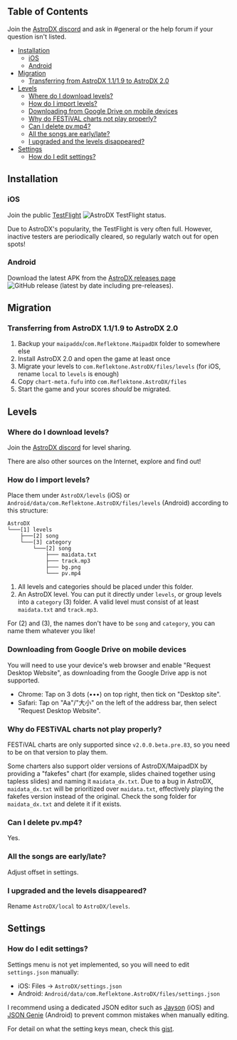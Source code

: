 ## Table of Contents

Join the [AstroDX discord](https://discord.gg/6fpETgpvjZ) and ask in #general or the help forum
if your question isn't listed.

- [Installation](#installation)
  - [iOS](#ios)
  - [Android](#android)
- [Migration](#migration)
  - [Transferring from AstroDX 1.1/1.9 to AstroDX 2.0](#transferring-from-astrodx-1119-to-astrodx-20)
- [Levels](#levels)
  - [Where do I download levels?](#where-do-i-download-levels)
  - [How do I import levels?](#how-do-i-import-levels)
  - [Downloading from Google Drive on mobile devices](#downloading-from-google-drive)
  - [Why do FESTiVAL charts not play properly?](#why-do-festival-charts-not-play-properly)
  - [Can I delete pv.mp4?](#can-i-delete-pvmp4)
  - [All the songs are early/late?](#all-the-songs-are-earlylate)
  - [I upgraded and the levels disappeared?](#i-upgraded-and-the-levels-disappeared)
- [Settings](#settings)
  - [How do I edit settings?](#how-do-i-edit-settings)

## Installation
### iOS
<!--
full = "https://img.shields.io/badge/testflight-full-red"
closed = "https://img.shields.io/badge/testflight-closed-yellow"
open = "https://img.shields.io/badge/testflight-open-green"
 -->
Join the public [TestFlight](https://testflight.apple.com/join/rACTLjPL) ![AstroDX TestFlight status](https://img.shields.io/badge/testflight-open-green).

Due to AstroDX's popularity, the TestFlight is very often full. However, inactive testers
are periodically cleared, so regularly watch out for open spots!

### Android
Download the latest APK from the [AstroDX releases page](https://github.com/2394425147/maipaddx/releases) ![GitHub release (latest by date including pre-releases)](https://img.shields.io/github/v/release/2394425147/maipaddx?include_prereleases).

## Migration
### Transferring from AstroDX 1.1/1.9 to AstroDX 2.0
1. Backup your `maipaddx`/`com.Reflektone.MaipadDX` folder to somewhere else
2. Install AstroDX 2.0 and open the game at least once
3. Migrate your levels to `com.Reflektone.AstroDX/files/levels` (for iOS, rename `local` to `levels` is enough)
4. Copy `chart-meta.fufu` into `com.Reflektone.AstroDX/files`
5. Start the game and your scores *should* be migrated.

## Levels
### Where do I download levels?
Join the [AstroDX discord](https://discord.gg/6fpETgpvjZ) for level sharing.

There are also other sources on the Internet, explore and find out!

### How do I import levels?
Place them under `AstroDX/levels` (iOS) or `Android/data/com.Reflektone.AstroDX/files/levels` (Android)
according to this structure:

```
AstroDX
└───[1] levels
    ├───[2] song
    └───[3] category
        └───[2] song
            ├─── maidata.txt
            ├─── track.mp3
            ├─── bg.png
            └─── pv.mp4

```
1. All levels and categories should be placed under this folder.
2. An AstroDX level. You can put it directly under `levels`, or group levels into a `category` (3) folder.
A valid level must consist of at least `maidata.txt` and `track.mp3`.

For (2) and (3), the names don't have to be `song` and `category`, you can name them whatever you like!

### Downloading from Google Drive on mobile devices
You will need to use your device's web browser and enable "Request Desktop Website", as downloading from the Google
Drive app is not supported.
  - Chrome: Tap on 3 dots (•••) on top right, then tick on "Desktop site".
  - Safari: Tap on "Aa"/"大小" on the left of the address bar, then select "Request Desktop Website".

### Why do FESTiVAL charts not play properly?
FESTiVAL charts are only supported since `v2.0.0.beta.pre.83`, so you need to be on that version to play them.

Some charters also support older versions of AstroDX/MaipadDX by providing a "fakefes" chart (for example, slides
chained together using tapless slides) and naming it `maidata_dx.txt`. Due to a bug in AstroDX, `maidata_dx.txt`
will be prioritized over `maidata.txt`, effectively playing the fakefes version instead of the original. Check the
song folder for `maidata_dx.txt` and delete it if it exists.

### Can I delete pv.mp4?
Yes.

### All the songs are early/late?
Adjust offset in settings.

### I upgraded and the levels disappeared?
Rename `AstroDX/local` to `AstroDX/levels`.

## Settings
### How do I edit settings?
Settings menu is not yet implemented, so you will need to edit `settings.json` manually:
- iOS: Files -> `AstroDX/settings.json`
- Android: `Android/data/com.Reflektone.AstroDX/files/settings.json`

I recommend using a dedicated JSON editor such as [Jayson](https://apps.apple.com/us/app/jayson/id1447750768) (iOS)
and [JSON Genie](https://play.google.com/store/apps/details?id=com.tuyware.jsongenie&hl=en&gl=US) (Android) to
prevent common mistakes when manually editing.

For detail on what the setting keys mean, check this [gist](https://gist.github.com/beerpiss/653d5a64f4b75c6910f5ddf222daf8b4).


